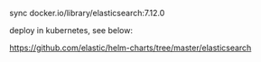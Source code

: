 sync docker.io/library/elasticsearch:7.12.0

deploy in kubernetes, see below:

https://github.com/elastic/helm-charts/tree/master/elasticsearch

